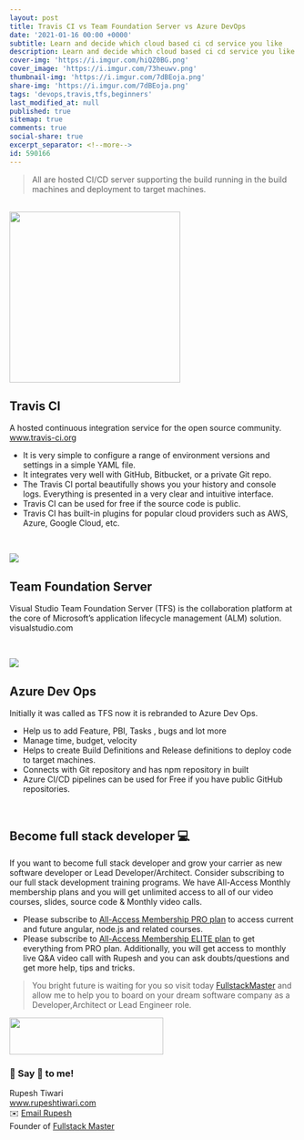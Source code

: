 ```yaml
---
layout: post
title: Travis CI vs Team Foundation Server vs Azure DevOps
date: '2021-01-16 00:00 +0000'
subtitle: Learn and decide which cloud based ci cd service you like
description: Learn and decide which cloud based ci cd service you like
cover-img: 'https://i.imgur.com/hiQZ0BG.png'
cover_image: 'https://i.imgur.com/73heuwv.png'
thumbnail-img: 'https://i.imgur.com/7dBEoja.png'
share-img: 'https://i.imgur.com/7dBEoja.png'
tags: 'devops,travis,tfs,beginners'
last_modified_at: null
published: true
sitemap: true
comments: true
social-share: true
excerpt_separator: <!--more-->
id: 590166
---
```



> All are hosted CI/CD server supporting the build running in the build machines and deployment to target machines.

<br/>

<img height="auto" src="https://i.imgur.com/6jql0uD.png" width="300">
 
## Travis CI

A hosted continuous integration service for the open source community.
www.travis-ci.org 

- It is very simple to configure a range of environment versions and settings in a simple YAML file.
- It integrates very well with GitHub, Bitbucket, or a private Git repo.
- The Travis CI portal beautifully shows you your history and console logs. Everything is presented in a very clear and intuitive interface.
- Travis CI can be used for free if the source code is public. 
- Travis CI has built-in plugins for popular cloud providers such as AWS, Azure, Google Cloud, etc.
  

<br/>

![](https://i.imgur.com/aDJhrS4.png)


## Team Foundation Server

Visual Studio Team Foundation Server (TFS) is the collaboration platform at the core of Microsoft’s application lifecycle management (ALM) solution.
visualstudio.com


<br/>

![](https://i.imgur.com/gOLI7fN.png)

## Azure Dev Ops

Initially it was called as TFS now it is rebranded to Azure Dev Ops.
- Help us to add Feature, PBI, Tasks , bugs and lot more
- Manage time, budget, velocity 
- Helps to create Build Definitions and Release definitions to deploy code to target machines. 
- Connects with Git repository and has npm repository in built
- Azure CI/CD pipelines can be used for Free if you have public GitHub repositories.

<br/>

 
## Become full stack developer 💻

If you want to become full stack developer and grow your carrier as new software developer or Lead Developer/Architect. Consider subscribing to our full stack development training programs. We have All-Access Monthly membership plans and you will get unlimited access to all of our video courses, slides, source code & Monthly video calls.

- Please subscribe to [All-Access Membership PRO plan](https://www.fullstackmaster.net/pro) to access current and future angular, node.js and related courses.
- Please subscribe to [All-Access Membership ELITE plan](https://www.fullstackmaster.net/elite) to get everything from PRO plan. Additionally, you will get access to monthly live Q&A video call with Rupesh and you can ask doubts/questions and get more help, tips and tricks.

> You bright future is waiting for you so visit today [FullstackMaster](www.fullstackmaster.net) and allow me to help you to board on your dream software company as a Developer,Architect or Lead Engineer role.
<a href="https://www.fullstackmaster.net">
    <img height="65" src="https://i.imgur.com/9OCLciM.png" width="270">
</a>
 


<br/>

### 💖 Say 👋 to me! 

<div> 
Rupesh Tiwari </div><div>
<a href="https://www.rupeshtiwari.com"> www.rupeshtiwari.com</a> </div><div>
✉️ <a href="mailto:fullstackmaster1@gmail.com?subject=Hi"> Email Rupesh</a> </div><div>
Founder of <a href="https://www.fullstackmaster.net"> Fullstack Master</a></div><div>
</div>
